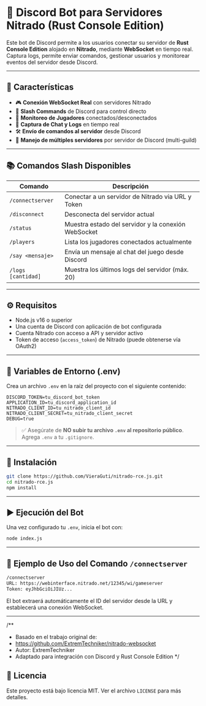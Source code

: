 # 🤖 Discord Bot para Servidores Nitrado (Rust Console Edition)

Este bot de Discord permite a los usuarios conectar su servidor de **Rust Console Edition** alojado en **Nitrado**, mediante **WebSocket** en tiempo real. Captura logs, permite enviar comandos, gestionar usuarios y monitorear eventos del servidor desde Discord.

---

## 🚀 Características

- 🎮 **Conexión WebSocket Real** con servidores Nitrado
- 📡 **Slash Commands** de Discord para control directo
- 👥 **Monitoreo de Jugadores** conectados/desconectados
- 💬 **Captura de Chat y Logs** en tiempo real
- 🛠️ **Envío de comandos al servidor** desde Discord
- 🧠 **Manejo de múltiples servidores** por servidor de Discord (multi-guild)

---

## 📚 Comandos Slash Disponibles

| Comando             | Descripción                                                                 |
|---------------------|-----------------------------------------------------------------------------|
| `/connectserver`    | Conectar a un servidor de Nitrado via URL y Token                           |
| `/disconnect`       | Desconecta del servidor actual                                              |
| `/status`           | Muestra estado del servidor y la conexión WebSocket                         |
| `/players`          | Lista los jugadores conectados actualmente                                 |
| `/say <mensaje>`    | Envía un mensaje al chat del juego desde Discord                           |
| `/logs [cantidad]`  | Muestra los últimos logs del servidor (máx. 20)                            |

---

## ⚙️ Requisitos

- Node.js v16 o superior
- Una cuenta de Discord con aplicación de bot configurada
- Cuenta Nitrado con acceso a API y servidor activo
- Token de acceso (`access_token`) de Nitrado (puede obtenerse vía OAuth2)

---

## 🔐 Variables de Entorno (.env)

Crea un archivo `.env` en la raíz del proyecto con el siguiente contenido:

```env
DISCORD_TOKEN=tu_discord_bot_token
APPLICATION_ID=tu_discord_application_id
NITRADO_CLIENT_ID=tu_nitrado_client_id
NITRADO_CLIENT_SECRET=tu_nitrado_client_secret
DEBUG=true
```

> ✅ Asegúrate de **NO subir tu archivo `.env` al repositorio público**. Agrega `.env` a tu `.gitignore`.

---

## 🧪 Instalación

```bash
git clone https://github.com/VieraGuti/nitrado-rce.js.git
cd nitrado-rce.js
npm install
```

---

## ▶️ Ejecución del Bot

Una vez configurado tu `.env`, inicia el bot con:

```bash
node index.js
```

---

## 🧾 Ejemplo de Uso del Comando `/connectserver`

```bash
/connectserver
URL: https://webinterface.nitrado.net/12345/wi/gameserver
Token: eyJhbGciOiJIUz...
```

El bot extraerá automáticamente el ID del servidor desde la URL y establecerá una conexión WebSocket.

---
/**
 * Basado en el trabajo original de:
 * https://github.com/ExtremTechniker/nitrado-websocket
 * Autor: ExtremTechniker
 * Adaptado para integración con Discord y Rust Console Edition
 */


## 📝 Licencia

Este proyecto está bajo licencia MIT. Ver el archivo `LICENSE` para más detalles.
